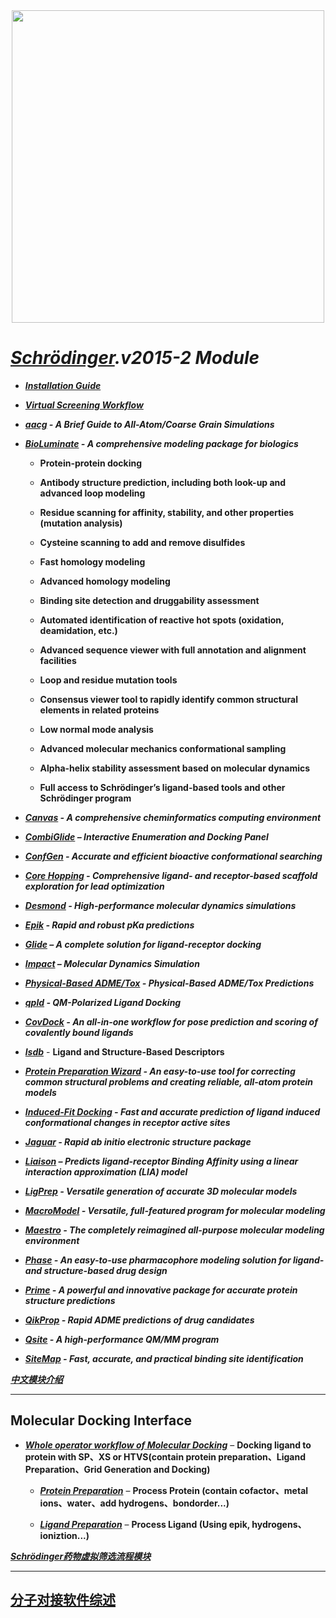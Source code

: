 <div align="center">
   <img src="https://upload.wikimedia.org/wikipedia/commons/thumb/8/83/Wiki-logo-schrodinger-2018.png/880px-Wiki-logo-schrodinger-2018.png" width=500 />
</div>

***[Schrödinger](https://baike.baidu.com/item/Schrodinger/163913?fr=aladdin).v2015-2 Module***
=== 

* ***[Installation Guide](http://gohom.win/ManualHom/Schrodinger/Schrodinger_2015-2_docs/general/install_guide.pdf)*** 

* ***[Virtual Screening Workflow](http://gohom.win/ManualHom/Schrodinger/Schrodinger_2015-2_docs/vsw/vsw_user_manual.pdf)*** 

* ***[aacg](http://gohom.win/ManualHom/Schrodinger/Schrodinger_2015-2_docs/aacg/Brief_guide_to_All-atom_Coarse_Grain_Simulations.pdf) - A Brief Guide to All-Atom/Coarse Grain Simulations*** 

* ***[BioLuminate](http://gohom.win/ManualHom/Schrodinger/Schrodinger_2015-2_docs/bioluminate/bioluminate_quick_start.pdf) - A comprehensive modeling package for biologics*** 

    * **Protein-protein docking** 
   
    * **Antibody structure prediction, including both look-up and advanced loop modeling** 
   
    * **Residue scanning for affinity, stability, and other properties (mutation analysis)** 
   
    * **Cysteine scanning to add and remove disulfides** 
   
    * **Fast homology modeling** 
   
    * **Advanced homology modeling** 
   
    * **Binding site detection and druggability assessment** 
   
    * **Automated identification of reactive hot spots (oxidation, deamidation, etc.)** 
   
    * **Advanced sequence viewer with full annotation and alignment facilities** 
   
    * **Loop and residue mutation tools** 
   
    * **Consensus viewer tool to rapidly identify common structural elements in related proteins** 
   
    * **Low normal mode analysis** 
   
    * **Advanced molecular mechanics conformational sampling** 
   
    * **Alpha-helix stability assessment based on molecular dynamics** 
   
    * **Full access to Schrödinger’s ligand-based tools and other Schrödinger program** 

* ***[Canvas](http://gohom.win/ManualHom/Schrodinger/Schrodinger_2015-2_docs/canvas/canvas_user_manual.pdf) - A comprehensive cheminformatics computing environment*** 

* ***[CombiGlide](http://gohom.win/ManualHom/Schrodinger/Schrodinger_2015-2_docs/combiglide/combiglide_quick_start.pdf) – Interactive Enumeration and Docking Panel***

* ***[ConfGen](http://gohom.win/ManualHom/Schrodinger/Schrodinger_2015-2_docs/confgen/confgen_user_manual.pdf) - Accurate and efficient bioactive conformational searching*** 

* ***[Core Hopping](http://gohom.win/ManualHom/Schrodinger/Schrodinger_2015-2_docs/corehopping/corehopping_user_manual.pdf) - Comprehensive ligand- and receptor-based scaffold exploration for lead optimization*** 

* ***[Desmond](http://gohom.win/ManualHom/Schrodinger/Schrodinger_2015-2_docs/desmond/desmond_quick_start.pdf) - High-performance molecular dynamics simulations*** 

* ***[Epik](http://gohom.win/ManualHom/Schrodinger/Schrodinger_2015-2_docs/epik/epik_user_manual.pdf) - Rapid and robust pKa predictions*** 

* ***[Glide](http://gohom.win/ManualHom/Schrodinger/Schrodinger_2015-2_docs/glide/glide_quick_start.pdf) – A complete solution for ligand-receptor docking***

* ***[Impact](http://gohom.win/ManualHom/Schrodinger/Schrodinger_2015-2_docs/impact/impact_user_manual.pdf) – Molecular Dynamics Simulation***

* ***[Physical-Based ADME/Tox](http://gohom.win/ManualHom/Schrodinger/Schrodinger_2015-2_docs/adme_tox/adme_tox_user_manual.pdf) - Physical-Based ADME/Tox Predictions*** 

* ***[qpld](http://gohom.win/ManualHom/Schrodinger/Schrodinger_2015-2_docs/qpld/qpld_user_manual.pdf) - QM-Polarized Ligand Docking*** 

* ***[CovDock](http://gohom.win/ManualHom/Schrodinger/Schrodinger_2015-2_docs/covalent_docking/covalent_docking_user_manual.pdf) - An all-in-one workflow for pose prediction and scoring of covalently bound ligands*** 

* ***[lsdb](http://gohom.win/ManualHom/Schrodinger/Schrodinger_2015-2_docs/lsbd/lsbd_user_manual.pdf)*** - **Ligand and Structure-Based Descriptors**

* ***[Protein Preparation Wizard](http://gohom.win/ManualHom/Schrodinger/Schrodinger_2015-2_docs/general/protein_prep.pdf) - An easy-to-use tool for correcting common structural problems and creating reliable, all-atom protein models*** 

* ***[Induced-Fit Docking](http://gohom.win/ManualHom/Schrodinger/Schrodinger_2015-2_docs/inducedfit/inducedfit_user_manual.pdf) - Fast and accurate prediction of ligand induced conformational changes in receptor active sites*** 

* ***[Jaguar](http://gohom.win/ManualHom/Schrodinger/Schrodinger_2015-2_docs/jaguar/jaguar_quick_start.pdf) - Rapid ab initio electronic structure package*** 

* ***[Liaison](http://gohom.win/ManualHom/Schrodinger/Schrodinger_2015-2_docs/liaison/liaison_user_manual.pdf) – Predicts ligand-receptor Binding Affinity using a linear interaction approximation (LIA) model*** 

* ***[LigPrep](http://gohom.win/ManualHom/Schrodinger/Schrodinger_2015-2_docs/ligprep/ligprep_user_manual.pdf) - Versatile generation of accurate 3D molecular models*** 

* ***[MacroModel](http://gohom.win/ManualHom/Schrodinger/Schrodinger_2015-2_docs/macromodel/macromodel_quick_start.pdf) - Versatile, full-featured program for molecular modeling*** 

* ***[Maestro](http://gohom.win/ManualHom/Schrodinger/Schrodinger_2015-2_docs/maestro/maestro_user_manual.pdf) - The completely reimagined all-purpose molecular modeling environment***

* ***[Phase](http://gohom.win/ManualHom/Schrodinger/Schrodinger_2015-2_docs/phase/phase_quick_start.pdf) - An easy-to-use pharmacophore modeling solution for ligand- and structure-based drug design*** 

* ***[Prime](http://gohom.win/ManualHom/Schrodinger/Schrodinger_2015-2_docs/prime/prime_quick_start.pdf) - A powerful and innovative package for accurate protein structure predictions*** 

* ***[QikProp](http://gohom.win/ManualHom/Schrodinger/Schrodinger_2015-2_docs/qikprop/qikprop_user_manual.pdf) - Rapid ADME predictions of drug candidates*** 

* ***[Qsite](http://gohom.win/ManualHom/Schrodinger/Schrodinger_2015-2_docs/qsite/qsite_user_manual.pdf) - A high-performance QM/MM program*** 

* ***[SiteMap](http://gohom.win/ManualHom/Schrodinger/Schrodinger_2015-2_docs/sitemap/sitemap_user_manual.pdf) - Fast, accurate, and practical binding site identification*** 

***[中文模块介绍](http://muchong.com/t-1721002-1)***

---

Molecular Docking Interface
---

   * ***[Whole operator workflow of Molecular Docking](http://gohom.win/ManualHom/Schrodinger/Schrodinger_2015-2_docs/general/glide_docking.pdf)*** – **Docking ligand to protein with SP、XS or HTVS(contain protein preparation、Ligand Preparation、Grid Generation and Docking)**
     
      * ***[Protein Preparation](http://gohom.win/ManualHom/Schrodinger/Schrodinger_2015-2_docs/general/protein_preparation.pdf)*** – **Process Protein (contain cofactor、metal ions、water、add hydrogens、bondorder...)**
     
      * ***[Ligand Preparation](http://gohom.win/ManualHom/Schrodinger/Schrodinger_2015-2_docs/general/ligand_preparation.pdf)*** – **Process Ligand (Using epik, hydrogens、ioniztion...)** 

***[Schrödinger药物虚拟筛选流程模块](http://www.dxhx.pku.edu.cn/article/2018/1000-8438/20180513.shtml)*** 

---

[分子对接软件综述](https://www.sohu.com/a/249757307_100245602)
---
